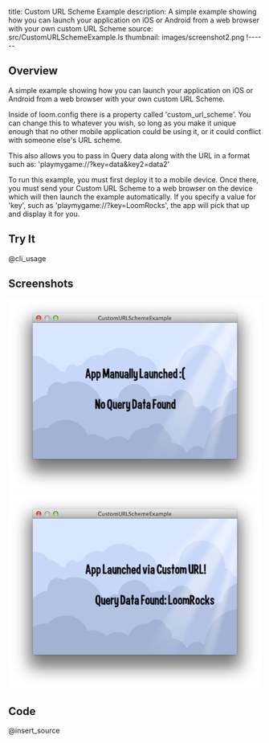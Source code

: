 title: Custom URL Scheme Example
description: A simple example showing how you can launch your application on iOS or Android from a web browser with your own custom URL Scheme
source: src/CustomURLSchemeExample.ls
thumbnail: images/screenshot2.png
!------

## Overview
A simple example showing how you can launch your application on iOS or Android from a web browser with your own custom URL Scheme.

Inside of loom.config there is a property called 'custom_url_scheme'.  You can change this to whatever you wish, so long as you make it unique enough that no other mobile application could be using it, or it could conflict with someone else's URL scheme.

This also allows you to pass in Query data along with the URL in a format such as: 'playmygame://?key=data&key2=data2'

To run this example, you must first deploy it to a mobile device.  Once there, you must send your Custom URL Scheme to a web browser on the device which will then launch the example automatically.  If you specify a value for 'key', such as 'playmygame://?key=LoomRocks', the app will pick that up and display it for you.


## Try It
@cli_usage

## Screenshots
![ShareExample Screenshot](images/screenshot.png)
![ShareExample Screenshot](images/screenshot2.png)

## Code
@insert_source
